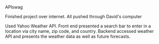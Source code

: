APIswag

Finished project over internet. All pushed through David's computer

Used Yahoo Weather API. Front end presented a search bar to enter in a location via city name, zip code, and country. Backend accessed weather API and presents the weather data as well as future forecasts.
